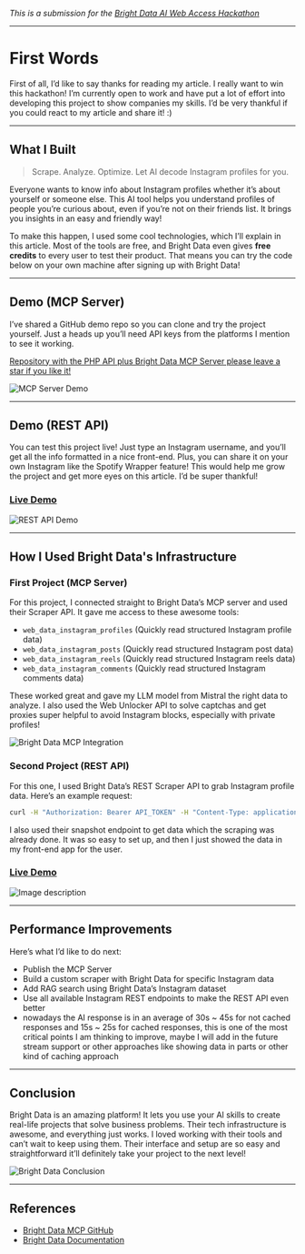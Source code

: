*This is a submission for the [Bright Data AI Web Access Hackathon](https://dev.to/challenges/brightdata-2025-05-07)*

---

# First Words

First of all, I’d like to say thanks for reading my article. I really want to win this hackathon! I’m currently open to work and have put a lot of effort into developing this project to show companies my skills. I’d be very thankful if you could react to my article and share it! :)

---

## What I Built

> Scrape. Analyze. Optimize. Let AI decode Instagram profiles for you.

Everyone wants to know info about Instagram profiles whether it’s about yourself or someone else. This AI tool helps you understand profiles of people you’re curious about, even if you’re not on their friends list. It brings you insights in an easy and friendly way!  

To make this happen, I used some cool technologies, which I’ll explain in this article. Most of the tools are free, and Bright Data even gives **free credits** to every user to test their product. That means you can try the code below on your own machine after signing up with Bright Data!

---

## Demo (MCP Server)

I’ve shared a GitHub demo repo so you can clone and try the project yourself. Just a heads up you’ll need API keys from the platforms I mention to see it working.

[Repository with the PHP API plus Bright Data MCP Server please leave a star if you like it!](https://github.com/RazielRodrigues/ai-brightdata-challenge-api)

![MCP Server Demo](https://dev-to-uploads.s3.amazonaws.com/uploads/articles/zofg2ymm0cocht1fd4oe.png)

---

## Demo (REST API)

You can test this project live! Just type an Instagram username, and you’ll get all the info formatted in a nice front-end. Plus, you can share it on your own Instagram like the Spotify Wrapper feature! This would help me grow the project and get more eyes on this article. I’d be super thankful!

### [Live Demo](http://insta-analyzer.razielrodrigues.dev/)

![REST API Demo](https://dev-to-uploads.s3.amazonaws.com/uploads/articles/plhs40djc5xrye20g3xy.png)

---

## How I Used Bright Data's Infrastructure

### First Project (MCP Server)

For this project, I connected straight to Bright Data’s MCP server and used their Scraper API. It gave me access to these awesome tools:

- `web_data_instagram_profiles` (Quickly read structured Instagram profile data)
- `web_data_instagram_posts` (Quickly read structured Instagram post data)
- `web_data_instagram_reels` (Quickly read structured Instagram reels data)
- `web_data_instagram_comments` (Quickly read structured Instagram comments data)

These worked great and gave my LLM model from Mistral the right data to analyze. I also used the Web Unlocker API to solve captchas and get proxies super helpful to avoid Instagram blocks, especially with private profiles!

![Bright Data MCP Integration](https://dev-to-uploads.s3.amazonaws.com/uploads/articles/pfpmpf2tixd8ctivw504.png)

### Second Project (REST API)

For this one, I used Bright Data’s REST Scraper API to grab Instagram profile data. Here’s an example request:

```bash
curl -H "Authorization: Bearer API_TOKEN" -H "Content-Type: application/json" -d '[{"url":"https://www.instagram.com/catsofinstagram}]' "https://api.brightdata.com/datasets/v3/trigger?dataset_id=xxxxxxxxx"
```

I also used their snapshot endpoint to get data which the scraping was already done. It was so easy to set up, and then I just showed the data in my front-end app for the user.

### [Live Demo](http://insta-analyzer.razielrodrigues.dev/)

![Image description](https://dev-to-uploads.s3.amazonaws.com/uploads/articles/u3t10uzxmul2vxxx5j49.png)

---

## Performance Improvements

Here’s what I’d like to do next:

- Publish the MCP Server
- Build a custom scraper with Bright Data for specific Instagram data
- Add RAG search using Bright Data’s Instagram dataset
- Use all available Instagram REST endpoints to make the REST API even better
- nowadays the AI response is in an average of 30s ~ 45s for not cached responses and 15s ~ 25s for cached responses, this is one of the most critical points I am thinking to improve, maybe I will add in the future stream support or other approaches like showing data in parts or other kind of caching approach

---

## Conclusion

Bright Data is an amazing platform! It lets you use your AI skills to create real-life projects that solve business problems. Their tech infrastructure is awesome, and everything just works. I loved working with their tools and can’t wait to keep using them. Their interface and setup are so easy and straightforward it’ll definitely take your project to the next level!

![Bright Data Conclusion](https://dev-to-uploads.s3.amazonaws.com/uploads/articles/9bkzxc7llkah6v7k1o8d.png)

---

## References

- [Bright Data MCP GitHub](https://github.com/luminati-io/brightdata-mcp)
- [Bright Data Documentation](https://docs.brightdata.com)